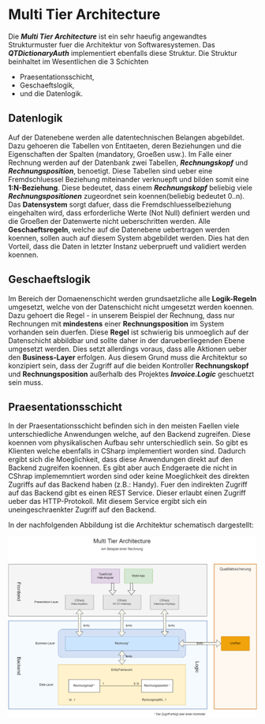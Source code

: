 ﻿Multi Tier Architecture  
=======================  
  
Die ***Multi Tier Architecture*** ist ein sehr haeufig angewandtes Strukturmuster fuer die Architektur von Softwaresystemen. Das ***QTDictionaryAuth*** implementiert ebenfalls diese Struktur. Die Struktur beinhaltet im Wesentlichen die 3 Schichten  
  
- Praesentationsschicht,  
- Geschaeftslogik,  
- und die Datenlogik.  
  
## Datenlogik  
  
Auf der Datenebene werden alle datentechnischen Belangen abgebildet. Dazu gehoeren die Tabellen von Entitaeten, deren Beziehungen und die Eigenschaften der Spalten (mandatory, Groeßen usw.). Im Falle einer Rechnung werden auf der Datenbank zwei Tabellen, ***Rechnungskopf*** und ***Rechnungsposition***, benoetigt. Diese Tabellen sind ueber eine Fremdschluessel Beziehung miteinander verknuepft und bilden somit eine **1:N-Beziehung**. Diese bedeutet, dass einem ***Rechnungskopf*** beliebig viele ***Rechnungspositionen*** zugeordnet sein koennen(beliebig bedeutet 0..n).  
Das **Datensystem** sorgt dafuer, dass die Fremdschluesselbeziehung eingehalten wird, dass erforderliche Werte (Not Null) definiert werden und die Groeßen der Datenwerte nicht ueberschritten werden. Alle **Geschaeftsregeln**, welche auf die Datenebene uebertragen werden koennen, sollen auch auf diesem System abgebildet werden. Dies hat den Vorteil, dass die Daten in letzter Instanz ueberprueft und validiert werden koennen.  
  
## Geschaeftslogik  
  
Im Bereich der Domaenenschicht werden grundsaetzliche alle **Logik-Regeln** umgesetzt, welche von der Datenschicht nicht umgesetzt werden koennen. Dazu gehoert die Regel - in unserem Beispiel der Rechnung, dass nur Rechnungen mit **mindestens** einer **Rechnungsposition** im System vorhanden sein duerfen. Diese **Regel** ist schwierig bis unmoeglich auf der Datenschicht abbildbar und sollte daher in der darueberliegenden Ebene umgesetzt werden. Dies setzt allerdings voraus, dass alle Aktionen ueber den **Business-Layer** erfolgen. Aus diesem Grund muss die Architektur so konzipiert sein, dass der Zugriff auf die beiden Kontroller **Rechnungskopf** und **Rechnungsposition** außerhalb des Projektes ***Invoice.Logic*** geschuetzt sein muss.  
  
## Praesentationsschicht  
  
In der Praesentationsschicht befinden sich in den meisten Faellen viele unterschiedliche Anwendungen welche, auf den Backend zugreifen. Diese koennen vom physikalischen Aufbau sehr unterschiedlich sein. So gibt es Klienten welche ebenfalls in CSharp implementiert worden sind. Dadurch ergibt sich die Moeglichkeit, dass diese Anwendungen direkt auf den Backend zugreifen koennen. Es gibt aber auch Endgeraete die nicht in CShrap implememntiert worden sind oder keine Moeglichkeit des direkten Zugriffs auf das Backend haben (z.B.: Handy). Fuer den indirekten Zugriff auf das Backend gibt es einen REST Service. Dieser erlaubt einen Zugriff ueber das HTTP-Protokoll. Mit diesem Service ergibt sich ein uneingeschraenkter Zugriff auf den Backend.  
  
In der nachfolgenden Abbildung ist die Architektur schematisch dargestellt:   
  
  
![MultiTierAchitecture](MultiTierArchitecture.png)  
